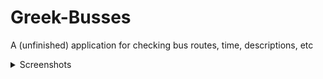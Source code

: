 # Greek-Busses

A (unfinished) application for checking bus routes, time, descriptions, etc

<details>
  <summary>Screenshots</summary>
  ![Image Description](gb_screen1.png)
  ![Image Description](gb_screen2.png)
  ![Image Description](gb_screen3.png)
  ![Image Description](gb_screen4.png)
  ![Image Description](gb_screen5.png)
</details>

